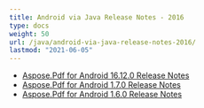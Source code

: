```yaml
---
title: Android via Java Release Notes - 2016
type: docs
weight: 50
url: /java/android-via-java-release-notes-2016/
lastmod: "2021-06-05"
---
```


- [Aspose.Pdf for Android 16.12.0 Release Notes](/pdf/java/aspose-pdf-for-android-16-12-0-release-notes/)
- [Aspose.Pdf for Android 1.7.0 Release Notes](/pdf/java/aspose-pdf-for-android-1-7-0-release-notes/)
- [Aspose.Pdf for Android 1.6.0 Release Notes](/pdf/java/aspose-pdf-for-android-1-6-0-release-notes/)
